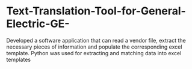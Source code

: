 # Text-Translation-Tool-for-General-Electric-GE-
Developed a software application that can read a vendor file, extract the necessary pieces of information and populate the corresponding excel template. Python was used for extracting and matching data into excel templates
